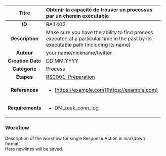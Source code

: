 | Titre                       | Obtenir la capacité de trouver un processus par un chemin exécutable         |
|:---------------------------:|:--------------------|
| **ID**                      | RA1402            |
| **Description**             | Make sure you have the ability to find process executed at a particular time in the past by its executable path (including its name)   |
| **Auteur**                  | your name/nickname/twitter        |
| **Creation Date**           | DD.MM.YYYY |
| **Catégorie**                | Process      |
| **Étapes**                   |[RS0001: Préparation](../Response_Stages/RS0001.md)| 
| **References** |<ul><li>[https://example.com](https://example.com)</li></ul>|
| **Requirements** |<ul><li>DN_zeek_conn_log</li></ul>|

### Workflow

Description of the workflow for single Response Action in markdown format.  
Here newlines will be saved.
